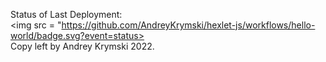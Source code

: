Status of Last Deployment:<br>
<img src = "https://github.com/AndreyKrymski/hexlet-js/workflows/hello-world/badge.svg?event=status><br>
Copy left by Andrey Krymski 2022.
